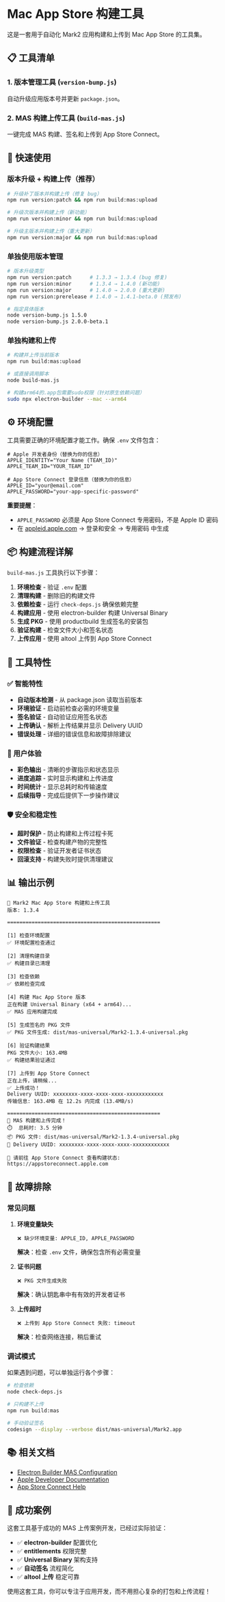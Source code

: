 # Mac App Store 构建工具

这是一套用于自动化 Mark2 应用构建和上传到 Mac App Store 的工具集。

## 📋 工具清单

### 1. **版本管理工具** (`version-bump.js`)
自动升级应用版本号并更新 `package.json`。

### 2. **MAS 构建上传工具** (`build-mas.js`) 
一键完成 MAS 构建、签名和上传到 App Store Connect。

## 🚀 快速使用

### 版本升级 + 构建上传（推荐）

```bash
# 升级补丁版本并构建上传（修复 bug）
npm run version:patch && npm run build:mas:upload

# 升级次版本并构建上传（新功能）
npm run version:minor && npm run build:mas:upload

# 升级主版本并构建上传（重大更新）
npm run version:major && npm run build:mas:upload
```

### 单独使用版本管理

```bash
# 版本升级类型
npm run version:patch      # 1.3.3 → 1.3.4 (bug 修复)
npm run version:minor      # 1.3.4 → 1.4.0 (新功能)
npm run version:major      # 1.4.0 → 2.0.0 (重大更新)
npm run version:prerelease # 1.4.0 → 1.4.1-beta.0 (预发布)

# 指定具体版本
node version-bump.js 1.5.0
node version-bump.js 2.0.0-beta.1
```

### 单独构建和上传

```bash
# 构建并上传当前版本
npm run build:mas:upload

# 或直接调用脚本
node build-mas.js

# 构建arm64的.app包需要sudo权限（针对原生依赖问题）
sudo npx electron-builder --mac --arm64
```

## ⚙️ 环境配置

工具需要正确的环境配置才能工作。确保 `.env` 文件包含：

```env
# Apple 开发者身份（替换为你的信息）
APPLE_IDENTITY="Your Name (TEAM_ID)"
APPLE_TEAM_ID="YOUR_TEAM_ID"

# App Store Connect 登录信息（替换为你的信息）
APPLE_ID="your@email.com"
APPLE_PASSWORD="your-app-specific-password"
```

**重要提醒**：
- `APPLE_PASSWORD` 必须是 App Store Connect 专用密码，不是 Apple ID 密码
- 在 [appleid.apple.com](https://appleid.apple.com) → 登录和安全 → 专用密码 中生成

## 📦 构建流程详解

`build-mas.js` 工具执行以下步骤：

1. **环境检查** - 验证 `.env` 配置
2. **清理构建** - 删除旧的构建文件
3. **依赖检查** - 运行 `check-deps.js` 确保依赖完整
4. **构建应用** - 使用 electron-builder 构建 Universal Binary
5. **生成 PKG** - 使用 productbuild 生成签名的安装包
6. **验证构建** - 检查文件大小和签名状态  
7. **上传应用** - 使用 altool 上传到 App Store Connect

## 🎯 工具特性

### ✅ 智能特性
- **自动版本检测** - 从 package.json 读取当前版本
- **环境验证** - 启动前检查必需的环境变量
- **签名验证** - 自动验证应用签名状态
- **上传确认** - 解析上传结果并显示 Delivery UUID
- **错误处理** - 详细的错误信息和故障排除建议

### 🎨 用户体验
- **彩色输出** - 清晰的步骤指示和状态显示
- **进度追踪** - 实时显示构建和上传进度
- **时间统计** - 显示总耗时和传输速度
- **后续指导** - 完成后提供下一步操作建议

### 🛡️ 安全和稳定性
- **超时保护** - 防止构建和上传过程卡死
- **文件验证** - 检查构建产物的完整性
- **权限检查** - 验证开发者证书状态
- **回滚支持** - 构建失败时提供清理建议

## 📊 输出示例

```
🚀 Mark2 Mac App Store 构建和上传工具
版本: 1.3.4

==================================================

[1] 检查环境配置
✅ 环境配置检查通过

[2] 清理构建目录
✅ 构建目录已清理

[3] 检查依赖
✅ 依赖检查完成

[4] 构建 Mac App Store 版本
正在构建 Universal Binary (x64 + arm64)...
✅ MAS 应用构建完成

[5] 生成签名的 PKG 文件
✅ PKG 文件生成: dist/mas-universal/Mark2-1.3.4-universal.pkg

[6] 验证构建结果
PKG 文件大小: 163.4MB
✅ 构建结果验证通过

[7] 上传到 App Store Connect
正在上传，请稍候...
✅ 上传成功！
Delivery UUID: xxxxxxxx-xxxx-xxxx-xxxx-xxxxxxxxxxxx
传输信息: 163.4MB 在 12.2s 内完成 (13.4MB/s)

==================================================
🎉 MAS 构建和上传完成！
⏱️  总耗时: 3.5 分钟
📦 PKG 文件: dist/mas-universal/Mark2-1.3.4-universal.pkg
🔗 Delivery UUID: xxxxxxxx-xxxx-xxxx-xxxx-xxxxxxxxxxxx

📱 请前往 App Store Connect 查看构建状态:
https://appstoreconnect.apple.com
```

## 🔧 故障排除

### 常见问题

1. **环境变量缺失**
   ```
   ❌ 缺少环境变量: APPLE_ID, APPLE_PASSWORD
   ```
   **解决**：检查 `.env` 文件，确保包含所有必需变量

2. **证书问题**
   ```
   ❌ PKG 文件生成失败
   ```
   **解决**：确认钥匙串中有有效的开发者证书

3. **上传超时**
   ```
   ❌ 上传到 App Store Connect 失败: timeout
   ```
   **解决**：检查网络连接，稍后重试

### 调试模式

如果遇到问题，可以单独运行各个步骤：

```bash
# 检查依赖
node check-deps.js

# 只构建不上传  
npm run build:mas

# 手动验证签名
codesign --display --verbose dist/mas-universal/Mark2.app
```

## 📚 相关文档

- [Electron Builder MAS Configuration](https://www.electron.build/configuration/mas)
- [Apple Developer Documentation](https://developer.apple.com/documentation/)
- [App Store Connect Help](https://help.apple.com/app-store-connect/)

## 🎉 成功案例

这套工具基于成功的 MAS 上传案例开发，已经过实际验证：

- ✅ **electron-builder** 配置优化
- ✅ **entitlements** 权限完整
- ✅ **Universal Binary** 架构支持
- ✅ **自动签名** 流程简化
- ✅ **altool 上传** 稳定可靠

使用这套工具，你可以专注于应用开发，而不用担心复杂的打包和上传流程！